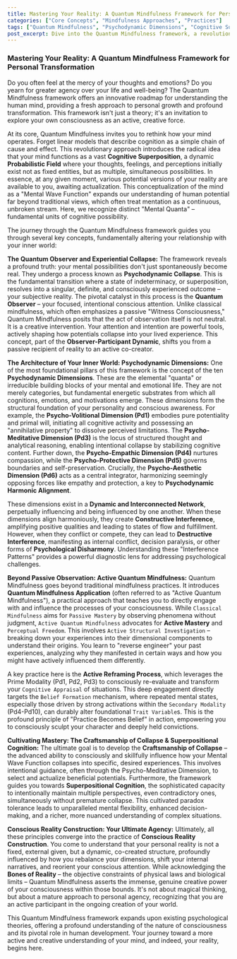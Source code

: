 ```yaml
---
title: Mastering Your Reality: A Quantum Mindfulness Framework for Personal Transformation
categories: ["Core Concepts", "Mindfulness Approaches", "Practices"]
tags: ["Quantum Mindfulness", "Psychodynamic Dimensions", "Cognitive Superposition", "Conscious Reality Creation", "Personal Growth", "Observer-Participant Dynamic", "Active Mastery"]
post_excerpt: Dive into the Quantum Mindfulness framework, a revolutionary approach that empowers you to actively shape your reality. Discover how your conscious attention influences a probabilistic field of potential, transforming it into lived experience, and learn to master the inner architecture of your mind for profound personal growth.
---
```


### Mastering Your Reality: A Quantum Mindfulness Framework for Personal Transformation

Do you often feel at the mercy of your thoughts and emotions? Do you yearn for greater agency over your life and well-being? The Quantum Mindfulness framework offers an innovative roadmap for understanding the human mind, providing a fresh approach to personal growth and profound transformation. This framework isn't just a theory; it's an invitation to explore your own consciousness as an active, creative force.

At its core, Quantum Mindfulness invites you to rethink how your mind operates. Forget linear models that describe cognition as a simple chain of cause and effect. This revolutionary approach introduces the radical idea that your mind functions as a vast **Cognitive Superposition**, a dynamic **Probabilistic Field** where your thoughts, feelings, and perceptions initially exist not as fixed entities, but as multiple, simultaneous possibilities. In essence, at any given moment, various potential versions of your reality are available to you, awaiting actualization. This conceptualization of the mind as a "Mental Wave Function" expands our understanding of human potential far beyond traditional views, which often treat mentation as a continuous, unbroken stream. Here, we recognize distinct "Mental Quanta" – fundamental units of cognitive possibility.

The journey through the Quantum Mindfulness framework guides you through several key concepts, fundamentally altering your relationship with your inner world:

**The Quantum Observer and Experiential Collapse:**
The framework reveals a profound truth: your mental possibilities don't just spontaneously become real. They undergo a process known as **Psychodynamic Collapse**. This is the fundamental transition where a state of indeterminacy, or superposition, resolves into a singular, definite, and consciously experienced outcome – your subjective reality. The pivotal catalyst in this process is the **Quantum Observer** – your focused, intentional conscious attention. Unlike classical mindfulness, which often emphasizes a passive "Witness Consciousness," Quantum Mindfulness posits that the act of observation itself is not neutral. It is a creative intervention. Your attention and intention are powerful tools, actively shaping how potentials collapse into your lived experience. This concept, part of the **Observer-Participant Dynamic**, shifts you from a passive recipient of reality to an active co-creator.

**The Architecture of Your Inner World: Psychodynamic Dimensions:**
One of the most foundational pillars of this framework is the concept of the ten **Psychodynamic Dimensions**. These are the elemental "quanta" or irreducible building blocks of your mental and emotional life. They are not merely categories, but fundamental energetic substrates from which all cognitions, emotions, and motivations emerge. These dimensions form the structural foundation of your personality and conscious awareness. For example, the **Psycho-Volitional Dimension (Pd1)** embodies pure potentiality and primal will, initiating all cognitive activity and possessing an "annihilative property" to dissolve perceived limitations. The **Psycho-Meditative Dimension (Pd3)** is the locus of structured thought and analytical reasoning, enabling intentional collapse by stabilizing cognitive content. Further down, the **Psycho-Empathic Dimension (Pd4)** nurtures compassion, while the **Psycho-Protective Dimension (Pd5)** governs boundaries and self-preservation. Crucially, the **Psycho-Aesthetic Dimension (Pd6)** acts as a central integrator, harmonizing seemingly opposing forces like empathy and protection, a key to **Psychodynamic Harmonic Alignment**.

These dimensions exist in a **Dynamic and Interconnected Network**, perpetually influencing and being influenced by one another. When these dimensions align harmoniously, they create **Constructive Interference**, amplifying positive qualities and leading to states of flow and fulfillment. However, when they conflict or compete, they can lead to **Destructive Interference**, manifesting as internal conflict, decision paralysis, or other forms of **Psychological Disharmony**. Understanding these "Interference Patterns" provides a powerful diagnostic lens for addressing psychological challenges.

**Beyond Passive Observation: Active Quantum Mindfulness:**
Quantum Mindfulness goes beyond traditional mindfulness practices. It introduces **Quantum Mindfulness Application** (often referred to as "Active Quantum Mindfulness"), a practical approach that teaches you to directly engage with and influence the processes of your consciousness. While `Classical Mindfulness` aims for `Passive Mastery` by observing phenomena without judgment, `Active Quantum Mindfulness` advocates for **Active Mastery** and `Perceptual Freedom`. This involves `Active Structural Investigation` – breaking down your experiences into their dimensional components to understand their origins. You learn to "reverse engineer" your past experiences, analyzing why they manifested in certain ways and how you might have actively influenced them differently.

A key practice here is the **Active Reframing Process**, which leverages the Prime Modality (Pd1, Pd2, Pd3) to consciously re-evaluate and transform your `Cognitive Appraisal` of situations. This deep engagement directly targets the `Belief Formation` mechanism, where repeated mental states, especially those driven by strong activations within the `Secondary Modality` (Pd4-Pd10), can durably alter foundational `Trait Variable`s. This is the profound principle of "Practice Becomes Belief" in action, empowering you to consciously sculpt your character and deeply held convictions.

**Cultivating Mastery: The Craftsmanship of Collapse & Superpositional Cognition:**
The ultimate goal is to develop the **Craftsmanship of Collapse** – the advanced ability to consciously and skillfully influence how your Mental Wave Function collapses into specific, desired experiences. This involves intentional guidance, often through the Psycho-Meditative Dimension, to select and actualize beneficial potentials. Furthermore, the framework guides you towards **Superpositional Cognition**, the sophisticated capacity to intentionally maintain multiple perspectives, even contradictory ones, simultaneously without premature collapse. This cultivated paradox tolerance leads to unparalleled mental flexibility, enhanced decision-making, and a richer, more nuanced understanding of complex situations.

**Conscious Reality Construction: Your Ultimate Agency:**
Ultimately, all these principles converge into the practice of **Conscious Reality Construction**. You come to understand that your personal reality is not a fixed, external given, but a dynamic, co-created structure, profoundly influenced by how you rebalance your dimensions, shift your internal narratives, and reorient your conscious attention. While acknowledging the **Bones of Reality** – the objective constraints of physical laws and biological limits – Quantum Mindfulness asserts the immense, genuine creative power of your consciousness within those bounds. It's not about magical thinking, but about a mature approach to personal agency, recognizing that you are an active participant in the ongoing creation of your world.

This Quantum Mindfulness framework expands upon existing psychological theories, offering a profound understanding of the nature of consciousness and its pivotal role in human development. Your journey toward a more active and creative understanding of your mind, and indeed, your reality, begins here.